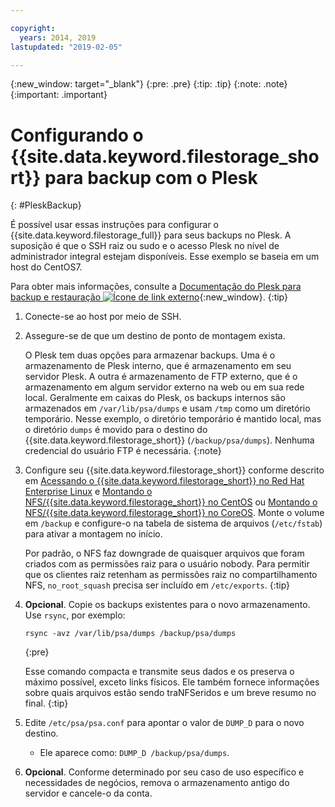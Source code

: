 ```yaml
---

copyright:
  years: 2014, 2019
lastupdated: "2019-02-05"

---
```

{:new_window: target="_blank"}
{:pre: .pre}
{:tip: .tip}
{:note: .note}
{:important: .important}

# Configurando o {{site.data.keyword.filestorage_short}} para backup com o Plesk
{: #PleskBackup}

É possível usar essas instruções para configurar o {{site.data.keyword.filestorage_full}} para seus backups no Plesk. A suposição é que o SSH
raiz ou sudo e o acesso Plesk no nível de administrador integral estejam disponíveis. Esse exemplo se baseia
em um host do CentOS7.

Para obter mais informações, consulte a [Documentação do Plesk para backup e restauração ![Ícone de link externo](../../icons/launch-glyph.svg "Ícone de link externo")](https://docs.plesk.com/en-US/12.5/administrator-guide/backing-up-and-restoration.59256/){:new_window}.
{:tip}

1. Conecte-se ao host por meio de SSH.
2. Assegure-se de que um destino de ponto de montagem exista. <br />

   O Plesk tem duas opções para armazenar backups. Uma é o armazenamento de Plesk interno, que é armazenamento em seu servidor Plesk. A outra é armazenamento de FTP externo, que é o armazenamento em algum servidor externo na web ou em sua rede local. Geralmente em caixas do Plesk, os backups internos são armazenados em
`/var/lib/psa/dumps` e usam `/tmp` como um diretório temporário. Nesse exemplo, o diretório temporário é mantido local, mas o diretório `dumps` é movido para o destino do {{site.data.keyword.filestorage_short}} (`/backup/psa/dumps`). Nenhuma credencial do usuário FTP é necessária.
   {:note}
3. Configure seu {{site.data.keyword.filestorage_short}} conforme descrito em [Acessando o {{site.data.keyword.filestorage_short}} no Red Hat Enterprise Linux](/docs/infrastructure/FileStorage?topic=FileStorage-mountingLinux) e [Montando o NFS/{{site.data.keyword.filestorage_short}} no CentOS](/docs/infrastructure/FileStorage?topic=FileStorage-mountingCentOS) ou [Montando o NFS/{{site.data.keyword.filestorage_short}} no CoreOS](/docs/infrastructure/FileStorage?topic=FileStorage-mountingCoreOS). Monte o volume em `/backup` e configure-o na tabela de sistema de arquivos (`/etc/fstab`) para ativar a montagem no início. <br />

   Por padrão, o NFS faz downgrade de quaisquer arquivos que foram criados com as permissões raiz para o usuário nobody. Para permitir que os clientes raiz retenham as permissões raiz no compartilhamento NFS, `no_root_squash` precisa ser incluído em `/etc/exports`.
   {:tip}
4. **Opcional**. Copie os backups existentes para o novo armazenamento. Use
`rsync`, por exemplo:
   ```
   rsync -avz /var/lib/psa/dumps /backup/psa/dumps
   ```
   {:pre}

   Esse comando compacta e transmite seus dados e os preserva o máximo possível, exceto links físicos. Ele também fornece informações sobre quais arquivos estão sendo traNFSeridos e um breve resumo no final.
   {:tip}
5. Edite `/etc/psa/psa.conf` para apontar o valor de `DUMP_D`
para o novo destino.
    - Ele aparece como:  ` DUMP_D /backup/psa/dumps `.
6. **Opcional**. Conforme determinado por seu caso de uso específico e necessidades de negócios, remova o armazenamento antigo do servidor e cancele-o da conta.
